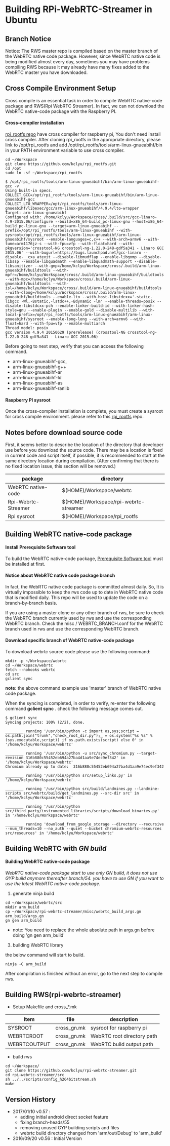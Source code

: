 
# Building RPi-WebRTC-Streamer in Ubuntu

## Branch Notice
Notice: The RWS master repo is compiled based on the master branch of the WebRTC native code package. However, since WebRTC native code is being modified almost every day, sometimes you may have problems compiling RWS because it may already have many fixes added to the WebRTC master you have downloaded.

## Cross Compile Environment Setup
Cross compile is an essential task in order to compile WebRTC native-code package and RWS(Rpi WebRTC Streamer). In fact, we can not download the WebRTC native-code package with the Raspberry PI.

#### Cross-compiler installation
 [rpi_rootfs repo](https://github.com/kclyu/rpi_rootfs.git) have cross compiler for  raspberry pi, You don't need install cross compiler. After cloning rpi_rootfs in the appropriate directory, please link to /opt/rpi_rootfs and add /opt/rpi_rootfs/tools/arm-linux-gnueabihf/bin in your PATH environment variable to use cross compiler.

```
cd ~/Workspace
git clone https://github.com/kclyu/rpi_rootfs.git
cd /opt
sudo ln -sf ~/Workspace/rpi_rootfs
```

```
$ /opt/rpi_rootfs/tools/arm-linux-gnueabihf/bin/arm-linux-gnueabihf-gcc -v
Using built-in specs.
COLLECT_GCC=/opt/rpi_rootfs/tools/arm-linux-gnueabihf/bin/arm-linux-gnueabihf-gcc
COLLECT_LTO_WRAPPER=/opt/rpi_rootfs/tools/arm-linux-gnueabihf/libexec/gcc/arm-linux-gnueabihf/4.9.4/lto-wrapper
Target: arm-linux-gnueabihf
Configured with: /home/kclyu/Workspace/cross/.build/src/gcc-linaro-4.9-2015.06/configure --build=x86_64-build_pc-linux-gnu --host=x86_64-build_pc-linux-gnu --target=arm-linux-gnueabihf --prefix=/opt/rpi_rootfs/tools/arm-linux-gnueabihf --with-sysroot=/opt/rpi_rootfs/tools/arm-linux-gnueabihf/arm-linux-gnueabihf/sysroot --enable-languages=c,c++ --with-arch=armv6 --with-tune=arm1176jz-s --with-fpu=vfp --with-float=hard --with-pkgversion='crosstool-NG crosstool-ng-1.22.0-248-gdf5a341 - Linaro GCC 2015.06' --with-bugurl=https://bugs.launchpad.net/gcc-linaro --disable-__cxa_atexit --disable-libmudflap --enable-libgomp --disable-libssp --enable-libquadmath --enable-libquadmath-support --disable-libsanitizer --with-gmp=/home/kclyu/Workspace/cross/.build/arm-linux-gnueabihf/buildtools --with-mpfr=/home/kclyu/Workspace/cross/.build/arm-linux-gnueabihf/buildtools --with-mpc=/home/kclyu/Workspace/cross/.build/arm-linux-gnueabihf/buildtools --with-isl=/home/kclyu/Workspace/cross/.build/arm-linux-gnueabihf/buildtools --with-cloog=/home/kclyu/Workspace/cross/.build/arm-linux-gnueabihf/buildtools --enable-lto --with-host-libstdcxx='-static-libgcc -Wl,-Bstatic,-lstdc++,-Bdynamic -lm' --enable-threads=posix --disable-libstdcxx-pch --enable-linker-build-id --with-linker-hash-style=gnu --enable-plugin --enable-gold --disable-multilib --with-local-prefix=/opt/rpi_rootfs/tools/arm-linux-gnueabihf/arm-linux-gnueabihf/sysroot --enable-long-long --with-arch=armv6 --with-float=hard --with-fpu=vfp --enable-multiarch
Thread model: posix
gcc version 4.9.4 20150629 (prerelease) (crosstool-NG crosstool-ng-1.22.0-248-gdf5a341 - Linaro GCC 2015.06) 

```
Before going to next step, verify that you can access the following command.

- arm-linux-gnueabihf-gcc,
- arm-linux-gnueabihf-g++
- arm-linux-gnueabihf-ar
- arm-linux-gnueabihf-ld
- arm-linux-gnueabihf-as
- arm-linux-gnueabihf-ranlib


#### Raspberry PI sysroot 
Once the cross-compiler installation is complete, you must create a sysroot for cross compile environment.  please refer to this [rpi_rootfs](https://github.com/kclyu/rpi_rootfs.git) repo.


## Notes before download source code
First, it seems better to describe the location of the directory that developer use before you download the source code. There may be a location is fixed in current code and script itself, if possible, it is recommended to start at the same directory location during compilation. (After confirming that there is no fixed location issue, this section will be removed.)

|package|directory|
|----------------|-----------------|
|WebRTC native-code|$(HOME)/Workspace/webrtc|
|Rpi-Webrtc-Streamer|$(HOME)/Workspace/rpi-webrtc-streamer|
|Rpi sysroot|$(HOME)/Workspace/rpi_rootfs|


## Building WebRTC native-code package
#### Install Prerequisite Software tool
To build the WebRTC native-code package, [Prerequisite Software tool](https://webrtc.org/native-code/development/prerequisite-sw/)  must be installed at first.

#### Notice about WebRTC native code package branch 
In fact, the WebRTC native code package is committed almost daily. So, It is virtually impossible to keep the rws code up to date in WebRTC native code that is modified daily. This repo will be used to update the code on a branch-by-branch basis.

If you are using a master clone or any other branch of rws, be sure to check the WebRTC branch currently used by rws and use the corresponding WebRTC branch.
Check the misc / WEBRTC_BRANCH.conf for the WebRTC branch used in rws and use the corresponding WebRTC branch.


#### Download specific branch of WebRTC native-code package
To download webrtc source code please use the following command: 

```
mkdir -p ~/Workspace/webrtc
cd ~/Workspace/webrtc
fetch --nohooks webrtc
cd src
gclient sync
```
**note:** the above command example use 'master' branch of WebRTC native code package.

When the syncing is completed, in order to verify, re-enter the following command **gclient sync** . check the following message comes out. 

```
$ gclient sync
Syncing projects: 100% (2/2), done.                      

________ running '/usr/bin/python -c import os,sys;script = os.path.join("trunk","check_root_dir.py");_ = os.system("%s %s" % (sys.executable,script)) if os.path.exists(script) else 0' in '/home/kclyu/Workspace/webrtc'

________ running '/usr/bin/python -u src/sync_chromium.py --target-revision 316b880c55452eb694a27ba4d1aa9e74ec9ef342' in '/home/kclyu/Workspace/webrtc'
Chromium already up to date:  316b880c55452eb694a27ba4d1aa9e74ec9ef342

________ running '/usr/bin/python src/setup_links.py' in '/home/kclyu/Workspace/webrtc'

________ running '/usr/bin/python src/build/landmines.py --landmine-scripts src/webrtc/build/get_landmines.py --src-dir src' in '/home/kclyu/Workspace/webrtc'

________ running '/usr/bin/python src/third_party/instrumented_libraries/scripts/download_binaries.py' in '/home/kclyu/Workspace/webrtc'

________ running 'download_from_google_storage --directory --recursive --num_threads=10 --no_auth --quiet --bucket chromium-webrtc-resources src/resources' in '/home/kclyu/Workspace/webrtc'
```
## Building WebRTC with _GN build_
#### Building WebRTC native-code package

_WebRTC native-code package start to use only GN build, it does not use GYP build anymore thereafter branch/54. you have to use GN if you want to use the latest WebRTC native-code package._ 


1. generate ninja build 
  
```
cd ~/Workspace/webrtc/src
mkdir arm_build
cp ~/Workspace/rpi-webrtc-streamer/misc/webrtc_build_args.gn arm_build/args.gn
gn gen arm_build   
```
- note:  You need to replace the whole absolute path in args.gn before doing 'gn gen arm_build'

3. building WebRTC library

the below command will start to build.
```
ninja -C arm_build
```
After compilation is finished without an error, go to the next step to compile rws.

## Building RWS(rpi-webrtc-streamer)
  
*  Setup Makefile and cross_*.mk 
 
|Item|file|description|
|----------------|-----------------|-----|
|SYSROOT|cross_gn.mk|sysroot for raspberry pi |
|WEBRTCROOT|cross_gn.mk|WebRTC root directory path|
|WEBRTCOUTPUT|cross_gn.mk|WebRTC build output path|


   
*  build rws
 ```
cd ~/Workspace/
git clone https://github.com/kclyu/rpi-webrtc-streamer.git
cd rpi-webrtc-streamer/src
sh ../../scripts/config_h264bitstream.sh
make
```

## Version History
 * 2017/01/10 v0.57 : 
     - adding initial android direct socket feature
     - fixing branch-heads/55
     - removing unused GYP building scripts and files
     - webrtc build directory changed from 'arm/out/Debug' to 'arm_build'
 * 2016/09/20 v0.56 : Initial Version


